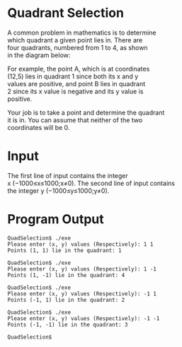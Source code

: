 # Quadrant Selection

A common problem in mathematics is to determine\
which quadrant a given point lies in. There are\
four quadrants, numbered from 1 to 4, as shown\
in the diagram below:

For example, the point A, which is at coordinates\
(12,5) lies in quadrant 1 since both its x and y\
values are positive, and point B lies in quadrant\
2 since its x value is negative and its y value is\
positive.

Your job is to take a point and determine the quadrant\
it is in. You can assume that neither of the two\
coordinates will be 0.

# Input
The first line of input contains the integer\
x (−1000≤x≤1000;x≠0). The second line of input contains\
the integer y (−1000≤y≤1000;y≠0).

# Program Output

```
QuadSelection$ ./exe 
Please enter (x, y) values (Respectively): 1 1
Points (1, 1) lie in the quadrant: 1

QuadSelection$ ./exe 
Please enter (x, y) values (Respectively): 1 -1
Points (1, -1) lie in the quadrant: 4

QuadSelection$ ./exe 
Please enter (x, y) values (Respectively): -1 1
Points (-1, 1) lie in the quadrant: 2

QuadSelection$ ./exe 
Please enter (x, y) values (Respectively): -1 -1
Points (-1, -1) lie in the quadrant: 3

QuadSelection$
```
